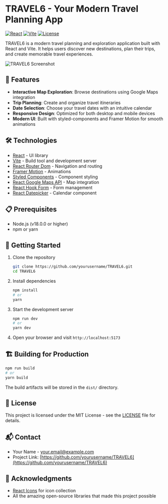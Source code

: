 # TRAVEL6 - Your Modern Travel Planning App

[![React](https://img.shields.io/badge/React-19.0.0-61DAFB?logo=react&logoColor=white)](https://reactjs.org/)
[![Vite](https://img.shields.io/badge/Vite-6.3.1-646CFF?logo=vite&logoColor=white)](https://vitejs.dev/)
[![License](https://img.shields.io/badge/License-MIT-blue.svg)](LICENSE)

TRAVEL6 is a modern travel planning and exploration application built with React and Vite. It helps users discover new destinations, plan their trips, and create memorable travel experiences.

![TRAVEL6 Screenshot](https://via.placeholder.com/800x400?text=TRAVEL6+Screenshot)

## 🚀 Features

- **Interactive Map Exploration**: Browse destinations using Google Maps integration
- **Trip Planning**: Create and organize travel itineraries
- **Date Selection**: Choose your travel dates with an intuitive calendar
- **Responsive Design**: Optimized for both desktop and mobile devices
- **Modern UI**: Built with styled-components and Framer Motion for smooth animations

## 🛠️ Technologies

- [React](https://reactjs.org/) - UI library
- [Vite](https://vitejs.dev/) - Build tool and development server
- [React Router Dom](https://reactrouter.com/) - Navigation and routing
- [Framer Motion](https://www.framer.com/motion/) - Animations
- [Styled Components](https://styled-components.com/) - Component styling
- [React Google Maps API](https://react-google-maps-api-docs.netlify.app/) - Map integration
- [React Hook Form](https://react-hook-form.com/) - Form management
- [React Datepicker](https://reactdatepicker.com/) - Calendar component

## 📋 Prerequisites

- Node.js (v18.0.0 or higher)
- npm or yarn

## 🚀 Getting Started

1. Clone the repository
   ```bash
   git clone https://github.com/yourusername/TRAVEL6.git
   cd TRAVEL6
   ```

2. Install dependencies
   ```bash
   npm install
   # or
   yarn
   ```

3. Start the development server
   ```bash
   npm run dev
   # or
   yarn dev
   ```

4. Open your browser and visit `http://localhost:5173`

## 🏗️ Building for Production

```bash
npm run build
# or
yarn build
```

The build artifacts will be stored in the `dist/` directory.

## 📝 License

This project is licensed under the MIT License - see the [LICENSE](LICENSE) file for details.

## 📬 Contact

- Your Name - [your.email@example.com](mailto:your.email@example.com)
- Project Link: [https://github.com/yourusername/TRAVEL6](https://github.com/yourusername/TRAVEL6)

## 🙏 Acknowledgments

- [React Icons](https://react-icons.github.io/react-icons/) for icon collection
- All the amazing open-source libraries that made this project possible
